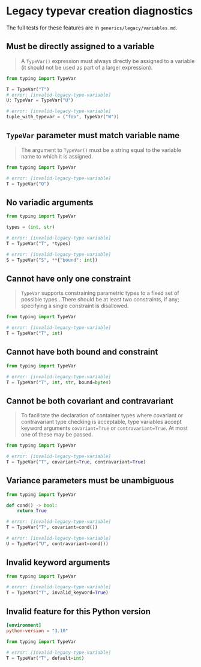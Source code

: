 # Legacy typevar creation diagnostics

The full tests for these features are in `generics/legacy/variables.md`.

<!-- snapshot-diagnostics -->

## Must be directly assigned to a variable

> A `TypeVar()` expression must always directly be assigned to a variable (it should not be used as
> part of a larger expression).

```py
from typing import TypeVar

T = TypeVar("T")
# error: [invalid-legacy-type-variable]
U: TypeVar = TypeVar("U")

# error: [invalid-legacy-type-variable]
tuple_with_typevar = ("foo", TypeVar("W"))
```

## `TypeVar` parameter must match variable name

> The argument to `TypeVar()` must be a string equal to the variable name to which it is assigned.

```py
from typing import TypeVar

# error: [invalid-legacy-type-variable]
T = TypeVar("Q")
```

## No variadic arguments

```py
from typing import TypeVar

types = (int, str)

# error: [invalid-legacy-type-variable]
T = TypeVar("T", *types)

# error: [invalid-legacy-type-variable]
S = TypeVar("S", **{"bound": int})
```

## Cannot have only one constraint

> `TypeVar` supports constraining parametric types to a fixed set of possible types...There should
> be at least two constraints, if any; specifying a single constraint is disallowed.

```py
from typing import TypeVar

# error: [invalid-legacy-type-variable]
T = TypeVar("T", int)
```

## Cannot have both bound and constraint

```py
from typing import TypeVar

# error: [invalid-legacy-type-variable]
T = TypeVar("T", int, str, bound=bytes)
```

## Cannot be both covariant and contravariant

> To facilitate the declaration of container types where covariant or contravariant type checking is
> acceptable, type variables accept keyword arguments `covariant=True` or `contravariant=True`. At
> most one of these may be passed.

```py
from typing import TypeVar

# error: [invalid-legacy-type-variable]
T = TypeVar("T", covariant=True, contravariant=True)
```

## Variance parameters must be unambiguous

```py
from typing import TypeVar

def cond() -> bool:
    return True

# error: [invalid-legacy-type-variable]
T = TypeVar("T", covariant=cond())

# error: [invalid-legacy-type-variable]
U = TypeVar("U", contravariant=cond())
```

## Invalid keyword arguments

```py
from typing import TypeVar

# error: [invalid-legacy-type-variable]
T = TypeVar("T", invalid_keyword=True)
```

## Invalid feature for this Python version

```toml
[environment]
python-version = "3.10"
```

```py
from typing import TypeVar

# error: [invalid-legacy-type-variable]
T = TypeVar("T", default=int)
```
